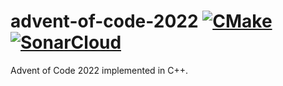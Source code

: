 # advent-of-code-2022 [![CMake](https://github.com/KaushikSamba/advent-of-code-2022/actions/workflows/cmake.yml/badge.svg)](https://github.com/KaushikSamba/advent-of-code-2022/actions/workflows/cmake.yml) [![SonarCloud](https://github.com/KaushikSamba/advent-of-code-2022/actions/workflows/sonarcloud.yml/badge.svg)](https://github.com/KaushikSamba/advent-of-code-2022/actions/workflows/sonarcloud.yml)

Advent of Code 2022 implemented in C++. 
